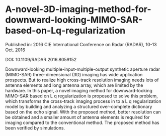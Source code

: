 # A-novel-3D-imaging-method-for-downward-looking-MIMO-SAR-based-on-Lq-regularization

Published in: 2016 CIE International Conference on Radar (RADAR), 10-13 Oct. 2016

DOI: 10.1109/RADAR.2016.8059152

Downward-looking multiple-input-multiple-output synthetic aperture radar (MIMO-SAR) three-dimensional (3D) imaging has wide application prospects. But to realize high cross-track resolution imaging needs lots of antenna elements and long antenna array, which are limited by the hardware. In this paper, a novel imaging method for downward-looking MIMO-SAR based on L q regularization is proposed to solve this problem, which transforms the cross-track imaging process in to a L q regularization model by building and analyzing a structured over-complete dictionary based on the echo signal. With the proposed method, better resolution can be obtained and a smaller amount of antenna elements is required for imaging compared to the conventional method. The proposed method has been verified by simulations.
